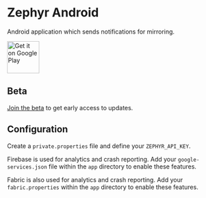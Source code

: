# Zephyr Android

Android application which sends notifications for mirroring.

[<img alt="Get it on Google Play" height="75px" src="https://play.google.com/intl/en_us/badges/images/generic/en_badge_web_generic.png" />](https://play.google.com/store/apps/details?id=com.texasgamer.zephyr)

## Beta
[Join the beta](https://play.google.com/apps/testing/com.texasgamer.zephyr) to get early access to updates.

## Configuration
Create a `private.properties` file and define your `ZEPHYR_API_KEY`.

Firebase is used for analytics and crash reporting. Add your `google-services.json` file within
the `app` directory to enable these features.

Fabric is also used for analytics and crash reporting. Add your `fabric.properties` within the `app`
directory to enable these features.
